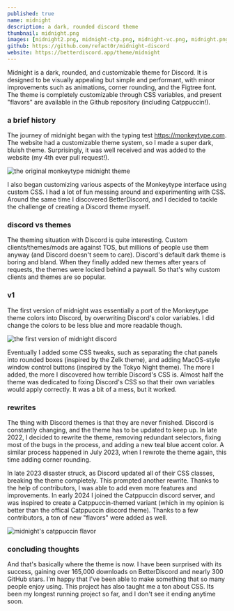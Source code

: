 ```yaml
---
published: true
name: midnight
description: a dark, rounded discord theme
thumbnail: midnight.png
images: [midnight2.png, midnight-ctp.png, midnight-vc.png, midnight.png]
github: https://github.com/refact0r/midnight-discord
website: https://betterdiscord.app/theme/midnight
---
```


<script>
    import Image from '$lib/components/Image.svelte';
</script>

Midnight is a dark, rounded, and customizable theme for Discord. It is designed to be visually appealing but simple and performant, with minor improvements such as animations, corner rounding, and the Figtree font. The theme is completely customizable through CSS variables, and present "flavors" are available in the Github repository (including Catppuccin!).

### a brief history

The journey of midnight began with the typing test <https://monkeytype.com>. The website had a customizable theme system, so I made a super dark, bluish theme. Surprisingly, it was well received and was added to the website (my 4th ever pull request!).

<Image image="midnight-mt.png" alt="the original monkeytype midnight theme" sizes="50rem"/>

I also began customizing various aspects of the Monkeytype interface using custom CSS. I had a lot of fun messing around and experimenting with CSS. Around the same time I discovered BetterDiscord, and I decided to tackle the challenge of creating a Discord theme myself.

### discord vs themes

The theming situation with Discord is quite interesting. Custom clients/themes/mods are against TOS, but millions of people use them anyway (and Discord doesn't seem to care). Discord's default dark theme is boring and bland. When they finally added new themes after years of requests, the themes were locked behind a paywall. So that's why custom clients and themes are so popular.

### v1

The first version of midnight was essentially a port of the Monkeytype theme colors into Discord, by overwriting Discord's color variables. I did change the colors to be less blue and more readable though.

<Image image="midnight-v1.png" alt="the first version of midnight discord" sizes="50rem"/>

Eventually I added some CSS tweaks, such as separating the chat panels into rounded boxes (inspired by the Zelk theme), and adding MacOS-style window control buttons (inspired by the Tokyo Night theme). The more I added, the more I discovered how terrible Discord's CSS is. Almost half the theme was dedicated to fixing Discord's CSS so that their own variables would apply correctly. It was a bit of a mess, but it worked.

### rewrites

The thing with Discord themes is that they are never finished. Discord is constantly changing, and the theme has to be updated to keep up. In late 2022, I decided to rewrite the theme, removing redundant selectors, fixing most of the bugs in the process, and adding a new teal blue accent color. A similar process happened in July 2023, when I rewrote the theme again, this time adding  corner rounding.

In late 2023 disaster struck, as Discord updated all of their CSS classes, breaking the theme completely. This prompted another rewrite. Thanks to the help of contributors, I was able to add even more features and improvements. In early 2024 I joined the Catppuccin discord server, and was inspired to create a Catppuccin-themed variant (which in my opinion is better than the offical Catppuccin discord theme). Thanks to a few contributors, a ton of new "flavors" were added as well.

<Image image="midnight-ctp.png" alt="midnight's catppuccin flavor" sizes="50rem"/>

### concluding thoughts

And that's basically where the theme is now. I have been surprised with its success, gaining over 165,000 downloads on BetterDiscord and nearly 300 GitHub stars. I'm happy that I've been able to make something that so many people enjoy using. This project has also taught me a ton about CSS. Its been my longest running project so far, and I don't see it ending anytime soon.
